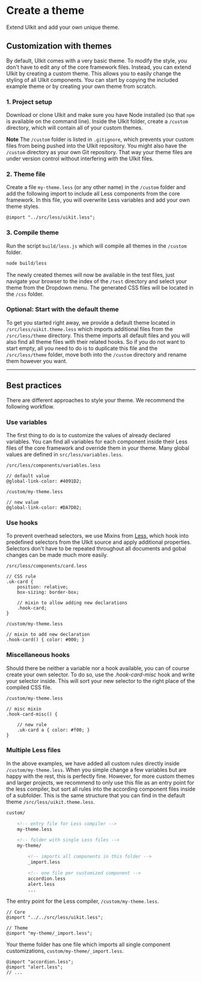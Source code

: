 # Create a theme

<p class="uk-text-lead">Extend UIkit and add your own unique theme.</p>

## Customization with themes

By default, UIkit comes with a very basic theme. To modify the style, you don't have to edit any of the core framework files. Instead, you can extend UIkit by creating a custom theme. This allows you to easily change the styling of all UIkit components. You can start by copying the included example theme or by creating your own theme from scratch.

### 1. Project setup

Download or clone UIkit and make sure you have Node installed (so that `npm` is available on the command line). Inside the UIkit folder, create a `/custom` directory, which will contain all of your custom themes.

**Note** The `/custom` folder is listed in `.gitignore`, which prevents your custom files from being pushed into the UIkit repository. You might also have the `/custom` directory as your own Git repository. That way your theme files are under version control without interfering with the UIkit files.

### 2. Theme file

Create a file `my-theme.less` (or any other name) in the `/custom` folder and add the following import to include all Less components from the core framework. In this file, you will overwrite Less variables and add your own theme styles.

```less
@import "../src/less/uikit.less";
```

### 3. Compile theme

Run the script `build/less.js` which will compile all themes in the `/custom` folder.

```sh
node build/less
```

The newly created themes will now be available in the test files, just navigate your browser to the index of the `/test` directory and select your theme from the Dropdown menu. The generated CSS files will be located in the `/css` folder.

### Optional: Start with the default theme

To get you started right away, we provide a default theme located in `/src/less/uikit.theme.less` which imports additional files from the `/src/less/theme` directory. This theme imports all default files and you will also find all theme files with their related hooks. So if you do not want to start empty, all you need to do is to duplicate this file and the `/src/less/theme` folder, move both into the `/custom` directory and rename them however you want.

***

## Best practices

There are different approaches to style your theme. We recommend the following workflow.

### Use variables

The first thing to do is to customize the values of already declared variables. You can find all variables for each component inside their Less files of the core framework and override them in your theme. Many global values are defined in `src/less/variables.less`.


`/src/less/components/variables.less`

```less
// default value
@global-link-color: #4091D2;
```

`/custom/my-theme.less`

```less
// new value
@global-link-color: #DA7D02;
```

### Use hooks

To prevent overhead selectors, we use Mixins from [Less](http://lesscss.org), which hook into predefined selectors from the UIkit source and apply additional properties. Selectors don't have to be repeated throughout all documents and gobal changes can be made much more easily.

`/src/less/components/card.less`

```less
// CSS rule
.uk-card {
    position: relative;
    box-sizing: border-box;

    // mixin to allow adding new declarations
    .hook-card;
}
```


`/custom/my-theme.less`

```less
// mixin to add new declaration
.hook-card() { color: #000; }
```

### Miscellaneous hooks

Should there be neither a variable nor a hook available, you can of course create your own selector. To do so, use the _.hook-card-misc_ hook and write your selector inside. This will sort your new selector to the right place of the compiled CSS file.

`/custom/my-theme.less`

```less
// misc mixin
.hook-card-misc() {

    // new rule
    .uk-card a { color: #f00; }
}
```

### Multiple Less files

In the above examples, we have added all custom rules directly inside `/custom/my-theme.less`. When you simple change a few variables but are happy with the rest, this is perfectly fine. However, for more custom themes and larger projects, we recommend to only use this file as an entry point for the less compiler, but sort all rules into the according component files inside of a subfolder. This is the same structure that you can find in the default theme `/src/less/uikit.theme.less`.

```html
custom/

    <!-- entry file for Less compiler -->
    my-theme.less

    <!-- folder with single Less files -->
    my-theme/

        <!-- imports all components in this folder -->
        _import.less

        <!-- one file per customized component -->
        accordion.less
        alert.less
        ...
```

The entry point for the Less compiler, `/custom/my-theme.less`.

```less
// Core
@import "../../src/less/uikit.less";

// Theme
@import "my-theme/_import.less";
```

Your theme folder has one file which imports all single component customizations, `custom/my-theme/_import.less`.

```
@import "accordion.less";
@import "alert.less";
// ...
```
